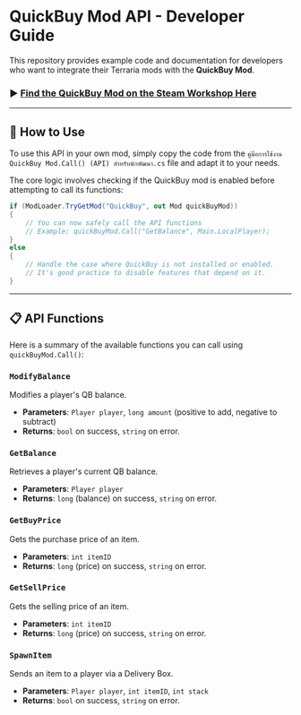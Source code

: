 # QuickBuy Mod API - Developer Guide

This repository provides example code and documentation for developers who want to integrate their Terraria mods with the **QuickBuy Mod**.
### ▶️ [Find the QuickBuy Mod on the Steam Workshop Here](https://steamcommunity.com/sharedfiles/filedetails/?id=3536320364)

---

## 🚀 How to Use

To use this API in your own mod, simply copy the code from the `คู่มือการใช้งาน QuickBuy Mod.Call() (API) สำหรับนักพัฒนา.cs` file and adapt it to your needs.

The core logic involves checking if the QuickBuy mod is enabled before attempting to call its functions:

```csharp
if (ModLoader.TryGetMod("QuickBuy", out Mod quickBuyMod))
{
    // You can now safely call the API functions
    // Example: quickBuyMod.Call("GetBalance", Main.LocalPlayer);
}
else
{
    // Handle the case where QuickBuy is not installed or enabled.
    // It's good practice to disable features that depend on it.
}
```

---

## 📋 API Functions

Here is a summary of the available functions you can call using `quickBuyMod.Call()`:

### `ModifyBalance`
Modifies a player's QB balance.
- **Parameters**: `Player player`, `long amount` (positive to add, negative to subtract)
- **Returns**: `bool` on success, `string` on error.

### `GetBalance`
Retrieves a player's current QB balance.
- **Parameters**: `Player player`
- **Returns**: `long` (balance) on success, `string` on error.

### `GetBuyPrice`
Gets the purchase price of an item.
- **Parameters**: `int itemID`
- **Returns**: `long` (price) on success, `string` on error.

### `GetSellPrice`
Gets the selling price of an item.
- **Parameters**: `int itemID`
- **Returns**: `long` (price) on success, `string` on error.

### `SpawnItem`
Sends an item to a player via a Delivery Box.
- **Parameters**: `Player player`, `int itemID`, `int stack`
- **Returns**: `bool` on success, `string` on error.
